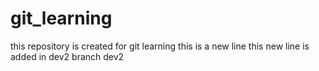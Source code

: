 git_learning
============

this repository is created for git learning
this is a new line
this new line is added in dev2 branch dev2
